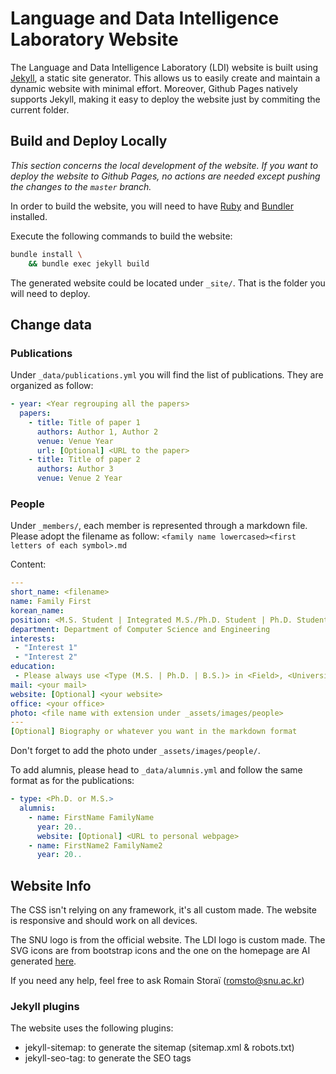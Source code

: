 # Language and Data Intelligence Laboratory Website

The Language and Data Intelligence Laboratory (LDI) website is built using [Jekyll](https://jekyllrb.com/), a static site generator. This allows us to easily create and maintain a dynamic website with minimal effort. Moreover, Github Pages natively supports Jekyll, making it easy to deploy the website just by commiting the current folder.

## Build and Deploy Locally

*This section concerns the local development of the website. If you want to deploy the website to Github Pages, no actions are needed except pushing the changes to the `master` branch.*

In order to build the website, you will need to have [Ruby](https://www.ruby-lang.org/en/) and [Bundler](https://bundler.io/) installed.

Execute the following commands to build the website:
```bash
bundle install \
    && bundle exec jekyll build
```

The generated website could be located under `_site/`. That is the folder you will need to deploy.

## Change data

### Publications

Under `_data/publications.yml` you will find the list of publications.
They are organized as follow:
```yaml
- year: <Year regrouping all the papers>
  papers:
    - title: Title of paper 1
      authors: Author 1, Author 2
      venue: Venue Year
      url: [Optional] <URL to the paper>
    - title: Title of paper 2
      authors: Author 3
      venue: Venue 2 Year
```

### People

Under `_members/`, each member is represented through a markdown file.
Please adopt the filename as follow: `<family name lowercased><first letters of each symbol>.md`

Content:
```yaml
---
short_name: <filename>
name: Family First
korean_name: 
position: <M.S. Student | Integrated M.S./Ph.D. Student | Ph.D. Student | Professor> (Please respect the exact format)
department: Department of Computer Science and Engineering
interests:
 - "Interest 1"
 - "Interest 2"
education:
 - Please always use <Type (M.S. | Ph.D. | B.S.)> in <Field>, <University> <Year> format. From most recent to oldest.
mail: <your mail>
website: [Optional] <your website>
office: <your office>
photo: <file name with extension under _assets/images/people>
---
[Optional] Biography or whatever you want in the markdown format
```

Don't forget to add the photo under `_assets/images/people/`.

To add alumnis, please head to `_data/alumnis.yml` and follow the same format as for the publications:
```yaml
- type: <Ph.D. or M.S.>
  alumnis:
    - name: FirstName FamilyName
      year: 20..
      website: [Optional] <URL to personal webpage>
    - name: FirstName2 FamilyName2
      year: 20..
```

## Website Info

The CSS isn't relying on any framework, it's all custom made.
The website is responsive and should work on all devices.

The SNU logo is from the official website. The LDI logo is custom made.
The SVG icons are from bootstrap icons and the one on the homepage are AI generated [here](https://svg.io/).

If you need any help, feel free to ask Romain Storaï (romsto@snu.ac.kr)

### Jekyll plugins

The website uses the following plugins:
- jekyll-sitemap: to generate the sitemap (sitemap.xml & robots.txt)
- jekyll-seo-tag: to generate the SEO tags